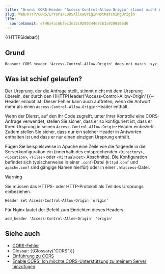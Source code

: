```yaml
---
title: "Grund: CORS-Header 'Access-Control-Allow-Origin' stimmt nicht mit 'xyz' überein"
slug: Web/HTTP/CORS/Errors/CORSAllowOriginNotMatchingOrigin
l10n:
  sourceCommit: ef46a4ac6bfec3e33c9209244e7cb1a9206165d6
---
```


{{HTTPSidebar}}

## Grund

```plain
Reason: CORS header 'Access-Control-Allow-Origin' does not match 'xyz'
```

## Was ist schief gelaufen?

Der Ursprung, der die Anfrage stellt, stimmt nicht mit dem Ursprung überein, der durch den {{HTTPHeader("Access-Control-Allow-Origin")}}-Header erlaubt ist. Dieser Fehler kann auch auftreten, wenn die Antwort mehr als einen `Access-Control-Allow-Origin`-Header enthält.

Wenn der Dienst, auf den Ihr Code zugreift, unter Ihrer Kontrolle eine CORS-Anfrage verwendet, stellen Sie sicher, dass er so konfiguriert ist, dass er Ihren Ursprung in seinen `Access-Control-Allow-Origin`-Header einbezieht. Zudem stellen Sie sicher, dass nur ein solcher Header in Antworten enthalten ist und dass er nur einen einzigen Ursprung enthält.

Fügen Sie beispielsweise in Apache eine Zeile wie die folgende in die Serverkonfiguration ein (innerhalb des entsprechenden `<Directory>`, `<Location>`, `<Files>` oder `<VirtualHost>` Abschnitts). Die Konfiguration befindet sich typischerweise in einer `.conf`-Datei (`httpd.conf` und `apache.conf` sind gängige Namen hierfür) oder in einer `.htaccess`-Datei.

> [!WARNING]
> Sie müssen das HTTPS- oder HTTP-Protokoll als Teil des Ursprungs einbeziehen.

```apacheconf
Header set Access-Control-Allow-Origin 'origin'
```

Für Nginx lautet der Befehl zum Einrichten dieses Headers:

```nginx
add_header 'Access-Control-Allow-Origin' 'origin'
```

## Siehe auch

- [CORS-Fehler](/de/docs/Web/HTTP/CORS/Errors)
- Glossar: {{Glossary("CORS")}}
- [Einführung zu CORS](/de/docs/Web/HTTP/CORS)
- [Enable CORS: Ich möchte CORS-Unterstützung zu meinem Server hinzufügen](https://enable-cors.org/server.html)
